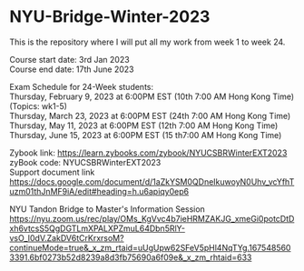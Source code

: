 # NYU-Bridge-Winter-2023

This is the repository where I will put all my work from week 1 to week 24. <br />

Course start date: 3rd Jan 2023 <br />
Course end date: 17th June 2023 <br />


Exam Schedule for 24-Week students:	<br />
Thursday, February 9, 2023 at 6:00PM EST	(10th 7:00 AM Hong Kong Time) (Topics: wk1-5) <br />
Thursday, March 23, 2023 at 6:00PM EST	(24th 7:00 AM Hong Kong Time) <br />
Thursday, May 11, 2023 at 6:00PM EST	(12th 7:00 AM Hong Kong Time) <br />
Thursday, June 15, 2023 at 6:00PM EST (15 th7:00 AM Hong Kong Time) <br />

Zybook link: https://learn.zybooks.com/zybook/NYUCSBRWinterEXT2023 <br />
zyBook code: NYUCSBRWinterEXT2023 <br />
Support document link <br />
https://docs.google.com/document/d/1aZkYSM0QDneIkuwoyN0Uhv_vcYfhTuzm01thJnMF9iA/edit#heading=h.u6apiqy0ep6

NYU Tandon Bridge to Master's Information Session
https://nyu.zoom.us/rec/play/OMs_KgVvc4b7ieHRMZAKJG_xmeGi0potcDtDxh6vtcsS5QgDGTLmXPALXPZmuL64Dbn5RlY-vsO_I0dV.ZakDV6tCrKrxrsoM?continueMode=true&_x_zm_rtaid=uUgUpw62SFeV5pHl4NqTYg.1675485603391.6bf0273b52d8239a8d3fb75690a6f09e&_x_zm_rhtaid=633
